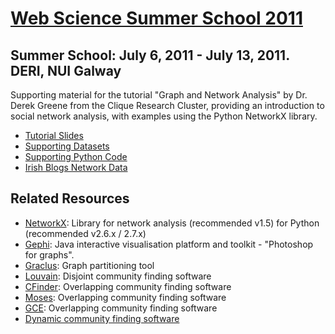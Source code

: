 [Web Science Summer School 2011](http://mlg.ucd.ie/summer)
==========================================================

Summer School: July 6, 2011 - July 13, 2011. DERI, NUI Galway
-------------------------------------------------------------

Supporting material for the tutorial "Graph and Network Analysis" by Dr. Derek Greene from the Clique Research Cluster, providing an introduction to social network analysis, with examples using the Python NetworkX library.
 
* [Tutorial Slides](https://github.com/swinton/Web-Science-Summer-School-2011/tutorial.pdf)
* [Supporting Datasets](https://github.com/swinton/Web-Science-Summer-School-2011/data/)
* [Supporting Python Code](https://github.com/swinton/Web-Science-Summer-School-2011/code/)
* [Irish Blogs Network Data](https://github.com/swinton/Web-Science-Summer-School-2011/irishblogs-network-20110209/)

Related Resources
-----------------

* [NetworkX](http://networkx.lanl.gov/): Library for network analysis (recommended v1.5) for Python (recommended v2.6.x / 2.7.x)
* [Gephi](http://gephi.org/): Java interactive visualisation platform and toolkit - "Photoshop for graphs".
* [Graclus](http://www.cs.utexas.edu/users/dml/Software/graclus.html): Graph partitioning tool
* [Louvain](https://sites.google.com/site/findcommunities/): Disjoint community finding software 
* [CFinder](http://cfinder.org/): Overlapping community finding software
* [Moses](https://sites.google.com/site/aaronmcdaid/moses): Overlapping community finding software
* [GCE](https://sites.google.com/site/greedycliqueexpansion/): Overlapping community finding software 
* [Dynamic community finding software](http://mlg.ucd.ie/dynamic)